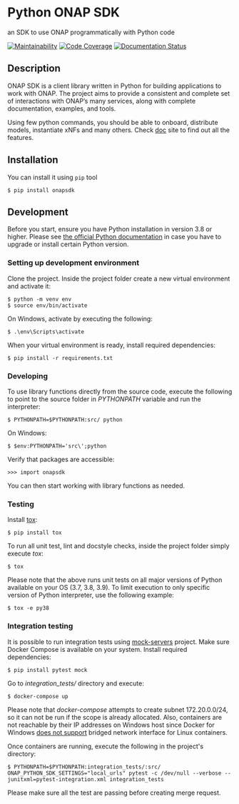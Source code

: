 # Python ONAP SDK

an SDK to use ONAP programmatically with Python code

[![Maintainability](https://api.codeclimate.com/v1/badges/858bb5b1aed4b42da2d2/maintainability)](https://codeclimate.com/github/Orange-OpenSource/python-onapsdk/maintainability)
[![Code Coverage](https://gitlab.com/Orange-OpenSource/lfn/onap/python-onapsdk/badges/master/coverage.svg)](https://gitlab.com/Orange-OpenSource/lfn/onap/python-onapsdk/)
[![Documentation Status](https://readthedocs.org/projects/python-onapsdk/badge/?version=latest)](https://python-onapsdk.readthedocs.io/en/latest/?badge=latest)

## Description

ONAP SDK is a client library written in Python for building applications to work with ONAP. The project aims to provide a consistent and complete set of interactions with ONAP’s many services, along with complete documentation, examples, and tools.

Using few python commands, you should be able to onboard, distribute models, instantiate xNFs and many others. Check [doc](https://python-onapsdk.readthedocs.io/en/latest/index.html) site to find out all the features.

## Installation

You can install it using `pip` tool

```
$ pip install onapsdk
```

## Development

Before you start, ensure you have Python installation in version 3.8 or higher.
Please see [the official Python documentation](https://docs.python.org/3/using/index.html)
in case you have to upgrade or install certain Python version.

### Setting up development environment

Clone the project. Inside the project folder create a new virtual environment and activate
it:

```
$ python -m venv env
$ source env/bin/activate
```
On Windows, activate by executing the following:

```
$ .\env\Scripts\activate
```

When your virtual environment is ready, install required dependencies:

```
$ pip install -r requirements.txt
```

### Developing

To use library functions directly from the source code, execute the following
to point to the source folder in *PYTHONPATH* variable and run the interpreter:


```
$ PYTHONPATH=$PYTHONPATH:src/ python
```

On Windows:

```
$ $env:PYTHONPATH='src\';python
```

Verify that packages are accessible:

```
>>> import onapsdk
```
You can then start working with library functions as needed.

### Testing

Install [tox](https://tox.readthedocs.io/en/latest/index.html):

```
$ pip install tox
```

To run all unit test, lint and docstyle checks, inside the project folder simply
execute *tox*:

```
$ tox
```

Please note that the above runs unit tests on all major versions of Python available on your
OS (3.7, 3.8, 3.9). To limit execution to only specific version of Python interpreter,
use the following example:

```
$ tox -e py38
```

### Integration testing

It is possible to run integration tests using [mock-servers](https://gitlab.com/Orange-OpenSource/lfn/onap/mock_servers)
project.
Make sure Docker Compose is available on your system. Install required dependencies:
```
$ pip install pytest mock
```

Go to *integration_tests/* directory and execute:
```
$ docker-compose up
```
Please note that *docker-compose* attempts to create subnet 172.20.0.0/24, so it can not be run if the scope is already allocated.
Also, containers are not reachable by their IP addresses on Windows host since
Docker for Windows [does not support](https://docs.docker.com/desktop/networking/#known-limitations-for-all-platforms)
bridged network interface for Linux containers.

Once containers are running, execute the following in the project's directory:
```
$ PYTHONPATH=$PYTHONPATH:integration_tests/:src/ ONAP_PYTHON_SDK_SETTINGS="local_urls" pytest -c /dev/null --verbose --junitxml=pytest-integration.xml integration_tests
```

Please make sure all the test are passing before creating merge request.